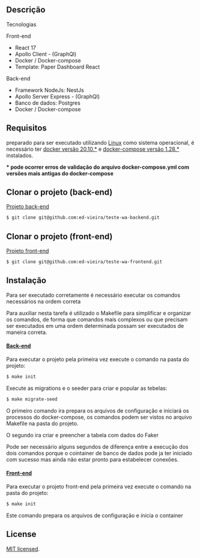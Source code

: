 
## Descrição

  Tecnologias
   <p>Front-end</p>
   <ul>
     <li>React 17</li>
     <li>Apollo Client - (GraphQl)</li>
     <li>Docker / Docker-compose</li>
     <li>Template: Paper Dashboard React</li>
   </ul> 

   <p> Back-end</p> 
     <ul>
     <li>Framework NodeJs: NestJs</li>
     <li>Apollo Server Express - (GraphQl)</li>
     <li>Banco de dados: Postgres</li>
     <li>Docker / Docker-compose</li>
   </ul> 

## Requisitos
  <p>preparado para ser executado utilizando <u>Linux</u> como sistema operacional,
   é necessário ter <u>docker versão 20.10.*</u> e <u>docker-compose versão 1.28.*</u> instalados.
  </p>
 
  <strong>* pode ocorrer erros de validação do arquivo docker-compose.yml com versões mais antigas do docker-compose</strong>


## Clonar o projeto (back-end)

<a href="https://github.com/ed-vieira/teste-wa-backend" target="_blank">
  Projeto back-end
</a>

```bash
$ git clone git@github.com:ed-vieira/teste-wa-backend.git
```

## Clonar o projeto (front-end)

<a href="https://github.com/ed-vieira/teste-wa-frontend" target="_blank">
  Projeto front-end
</a>

```bash
$ git clone git@github.com:ed-vieira/teste-wa-frontend.git
```


## Instalação
  <p> Para ser executado corretamente é necessário executar os comandos necessários na ordem 
  correta  </p>
  <p> Para auxiliar nesta tarefa é utilizado o Makefile para simplificar e organizar os comandos, de forma que comandos mais complexos ou que precisam ser executados em uma ordem determinada possam ser executados de maneira correta. 
  </p> 

 <a href="https://github.com/ed-vieira/teste-wa-backend" target="_blank">
  <h4>Back-end</h4>
 </a>

 <p> Para executar o projeto pela primeira vez execute o comando na pasta do projeto: </p>

```bash
$ make init
```

<p> Execute as migrations e o seeder para criar e popular as tebelas: </p>

```bash
$ make migrate-seed
```



<p> O primeiro comando ira prepara os arquivos de configuração e iniciará os processos do docker-compose, os comandos podem ser vistos no arquivo Makefile na pasta do projeto.</p>

<p>O segundo ira criar e preencher a tabela com dados do Faker</p>

<p>Pode ser necessário alguns segundos de diferença entre a execução dos dois comandos porque o cointainer de banco de dados pode ja ter iniciado com sucesso mas ainda não estar pronto para estabelecer conexões. </p>


<a href="https://github.com/ed-vieira/teste-wa-frontend" target="_blank">
 <h4>Front-end</h4>
</a> 

 <p> Para executar o projeto front-end pela primeira vez execute o comando na pasta do projeto: </p>

```bash
$ make init
```
 <p>Este comando prepara os arquivos de configuração e inicia o container</p>




## License

[MIT licensed](LICENSE).
